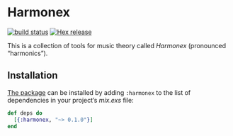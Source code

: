 # Harmonex

[![build status](https://travis-ci.org/njonsson/harmonex.svg?branch=master)](https://travis-ci.org/njonsson/harmonex)
[![Hex release](https://img.shields.io/hexpm/v/harmonex.svg)](https://hex.pm/packages/harmonex)

This is a collection of tools for music theory called _Harmonex_ (pronounced
“harmonics”).

## Installation

[The package](https://hex.pm/packages/harmonex) can be installed by adding
`:harmonex` to the list of dependencies in your project’s _mix.exs_ file:

```elixir
def deps do
  [{:harmonex, "~> 0.1.0"}]
end
```
